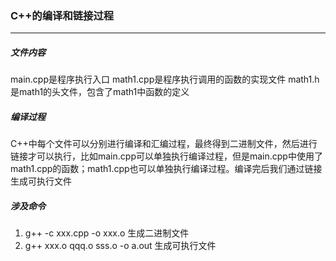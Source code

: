 ### C++的编译和链接过程
---
##### 文件内容
main.cpp是程序执行入口
math1.cpp是程序执行调用的函数的实现文件
math1.h是math1的头文件，包含了math1中函数的定义

##### 编译过程
C++中每个文件可以分别进行编译和汇编过程，最终得到二进制文件，然后进行链接才可以执行，比如main.cpp可以单独执行编译过程，但是main.cpp中使用了math1.cpp的函数；math1.cpp也可以单独执行编译过程。编译完后我们通过链接生成可执行文件

##### 涉及命令
1. g++ -c xxx.cpp -o xxx.o	生成二进制文件
2. g++ xxx.o qqq.o sss.o -o a.out	生成可执行文件

